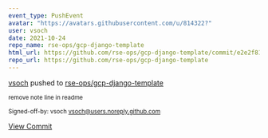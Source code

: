```yaml
---
event_type: PushEvent
avatar: "https://avatars.githubusercontent.com/u/814322?"
user: vsoch
date: 2021-10-24
repo_name: rse-ops/gcp-django-template
html_url: https://github.com/rse-ops/gcp-django-template/commit/e2e2f81713900863daf27f886f05043b12d50737
repo_url: https://github.com/rse-ops/gcp-django-template
---
```


<a href='https://github.com/vsoch' target='_blank'>vsoch</a> pushed to <a href='https://github.com/rse-ops/gcp-django-template' target='_blank'>rse-ops/gcp-django-template</a>

<small>remove note line in readme

Signed-off-by: vsoch <vsoch@users.noreply.github.com></small>

<a href='https://github.com/rse-ops/gcp-django-template/commit/e2e2f81713900863daf27f886f05043b12d50737' target='_blank'>View Commit</a>